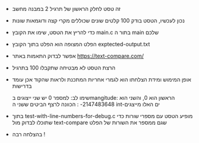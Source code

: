 * זה טסט לחלק הראשון של תרגיל 2 במבנה מחשב
* נכון לעכשיו, הטסט בודק 100 קלטים שונים שכוללים מקרי קצה ודוגמאות שונות
* כדי להריץ את הטסט, שימו את הקובץ main.c בתור ה main שלכם
* הפלט המצופה הוא הפלט בתוך הקובץ exptected-output.txt
* אפשר לבדוק התאמות באתר https://text-compare.com/
* הרצת הטסט לא מבטיחה שתקבלו 100 בתרגיל 
* אופן המימוש ומידת הצלחתו הוא לגמרי אחריות המתכנת
  ולראות שהקוד אכן עומד בדרישות
  
  שימו לב: למספר 0 יש שני ייצוגים בmangitude: הראשון הוא 0, והשני הוא 2147483648-  : הכוונה
  לרצף הביטים ששני ה int-ים האלו מייצגים
  
* בתוך test-with-line-numbers-for-debug.c מופיע הטסט עם מספרי שורות כדי שתוכלו לבדוק 
  מול text-compare שגם ממספר את השורות של הפלט
  
* בהצלחה רבה !
